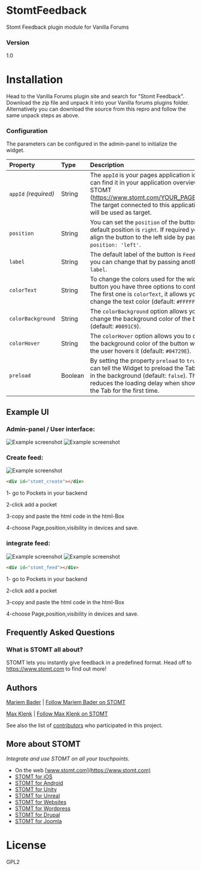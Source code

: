 # StomtFeedback
Stomt Feedback plugin module for Vanilla Forums

### Version
1.0

# Installation
Head to the Vanilla Forums plugin site and search for "Stomt Feedback". Download the zip file and unpack it into your Vanilla forums plugins folder.  
Alternatively you can download the source from this repro and follow the same unpack steps as above.

### Configuration

The parameters can be configured in the admin-panel to initialize the widget.

| Property | Type | Description |
| :--- | :--- | :--- |
| `appId` _(required)_ | String | The `appId` is your pages application id. You can find it in your application overview in STOMT (https://www.stomt.com/YOUR_PAGE/apps). The target connected to this application id will be used as target. |
| `position` | String | You can set the `position` of the button, the default position is `right`. If required you can align the button to the left side by passing `position: 'left'`. |
| `label` | String | The default label of the button is `Feedback`, you can change that by passing another `label`. |
| `colorText` | String | To change the colors used for the widget button you have three options to configure. The first one is `colorText`, it allows you to change the text color (default: `#FFFFFF`). |
| `colorBackground` | String | The `colorBackground` option allows you to change the background color of the button (default: `#0091C9`). |
| `colorHover` | String | The `colorHover` option allows you to change the background color of the button when the user hovers it (default: `#04729E`). |
| `preload` | Boolean | By setting the property `preload` to `true`, you can tell the Widget to preload the Tab iframe in the background (default: `false`). This reduces the loading delay when showing the Tab for the first time. |

## Example UI

### Admin-panel / User interface:
![Example screenshot](https://i.imgur.com/SukSxyw.png)
![Example screenshot](https://imgur.com/IEcHFS3.png)

### Create feed:
![Example screenshot](https://imgur.com/57ysm71.png)


```html
<div id="stomt_create"></div>
```
1- go to Pockets in your backend

2-click add a pocket

3-copy and paste the html code in the html-Box

4-choose Page,position,visibility in devices and save.

### integrate feed:
![Example screenshot](https://imgur.com/NH7s93s.png)
![Example screenshot](https://imgur.com/4UDCMDe.png)


```html
<div id="stomt_feed"></div>
```


1- go to Pockets in your backend

2-click add a pocket

3-copy and paste the html code in the html-Box

4-choose Page,position,visibility in devices and save.


## Frequently Asked Questions

### What is STOMT all about?

STOMT lets you instantly give feedback in a predefined format. Head off to https://www.stomt.com to find out more!


## Authors

[Mariem Bader](https://github.com/mariembader123) | [Follow Mariem Bader on STOMT](https://www.stomt.com/mariem-bader)

[Max Klenk](https://github.com/maxklenk) | [Follow Max Klenk on STOMT](https://www.stomt.com/max-klenk)

See also the list of [contributors](https://github.com/stomt/stomt-nodebb-extension/contributors) who participated in this project.


## More about STOMT

*Integrate and use STOMT on all your touchpoints.*

* On the web [www.stomt.com](https://www.stomt.com)
* [STOMT for iOS](http://stomt.co/ios)
* [STOMT for Android](http://stomt.co/android)
* [STOMT for Unity](http://stomt.co/unity)
* [STOMT for Unreal](http://stomt.co/unreal)
* [STOMT for Websites](http://stomt.co/web)
* [STOMT for Wordpress](http://stomt.co/wordpress)
* [STOMT for Drupal](http://stomt.co/drupal)
* [STOMT for Joomla](http://stomt.co/joomla)

# License
GPL2  
